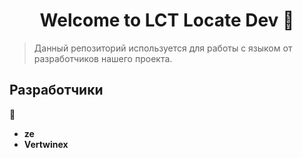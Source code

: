 <h1 align="center">Welcome to LCT Locate Dev 👋</h1>
<p>
</p>

> Данный репозиторий используется для работы с языком от разработчиков нашего проекта.

## Разработчики

👤 
  - **ze**
  - **Vertwinex**
